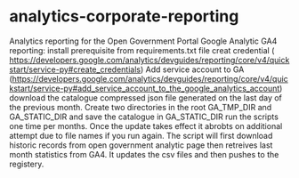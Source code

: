 # analytics-corporate-reporting
Analytics reporting for the Open Government Portal
Google Analytic GA4 reporting:
install prerequisite from requirements.txt file
creat credential ( https://developers.google.com/analytics/devguides/reporting/core/v4/quickstart/service-py#create_credentials)
Add service account to GA (https://developers.google.com/analytics/devguides/reporting/core/v4/quickstart/service-py#add_service_account_to_the_google_analytics_account)
download the catalogue compressed json file generated on the last day of the previous month.
Create two directories in the root GA_TMP_DIR and GA_STATIC_DIR and save the catalogue in GA_STATIC_DIR
run the scripts one time per months. Once the update takes effect it abrobts on additional attempt due to file names if you run again.
The script will first download historic records from open government analytic page then retreives last month statistics from GA4. It updates the csv files and then pushes to the registery. 
